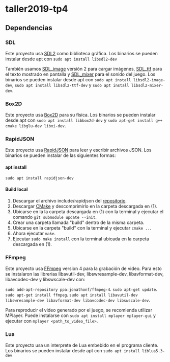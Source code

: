 # taller2019-tp4

## Dependencias

### SDL

Este proyecto usa [SDL2] como biblioteca gráfica. Los binarios se pueden instalar desde apt con `sudo apt install libsdl2-dev`

También usamos [SDL_image] versión 2 para cargar imágenes, [SDL_ttf] para el texto mostrado en pantalla y [SDL_mixer] para el sonido del juego. Los binarios se pueden instalar desde apt con `sudo apt install libsdl2-image-dev`, `sudo apt install libsdl2-ttf-dev` y `sudo apt install libsdl2-mixer-dev`.

[SDL2]: http://wiki.libsdl.org/FrontPage
[SDL_image]: https://www.libsdl.org/projects/SDL_image/
[SDL_ttf]: https://www.libsdl.org/projects/SDL_ttf/
[SDL_mixer]: https://www.libsdl.org/projects/SDL_mixer/

### Box2D

Este proyecto usa [Box2D] para su física. Los binarios se pueden instalar desde apt con `sudo apt install libbox2d-dev` y `sudo apt-get install g++ cmake libglu-dev libxi-dev`.

[Box2D]: https://github.com/erincatto/Box2D/wiki/FAQ

### RapidJSON

Este proyecto usa [RapidJSON] para leer y escribir archivos JSON.
Los binarios se pueden instalar de las siguientes formas:

[RapidJSON]: https://rapidjson.org/

#### apt install

`sudo apt install rapidjson-dev`

#### Build local

1. Descargar el archivo include/rapidjson del [repositorio][include/rapidjson].
2. Descargar [CMake] y descomprimirlo en la carpeta descargada en (1).
3. Ubicarse en la la carpeta descargada en (1) con la terminal y ejecutar el comando `git submodule update --init`.
4. Crear una carpeta llamada "build" dentro de la misma carpeta.
5. Ubicarse en la carpeta "build" con la terminal y ejecutar `cmake ..`.
6. Ahora ejecutar `make`.
7. Ejecutar `sudo make install` con la terminal ubicada en la carpeta descargada en (1).

[include/rapidjson]: https://github.com/Tencent/rapidjson
[CMake]: https://cmake.org/

### FFmpeg

Este proyecto usa [FFmpeg] version 4 para la grabación de video. Para esto se instalaron
las librerias libavutil-dev, libswresample-dev, libavformat-dev, libavcodec-dev 
y libswscale-dev con:

`sudo add-apt-repository ppa:jonathonf/ffmpeg-4`.
`sudo apt-get update`.
`sudo apt-get install ffmpeg`.
`sudo apt install libavutil-dev libswresample-dev libavformat-dev libavcodec-dev libswscale-dev`.

Para reproducir el video generado por el juego, se recomienda utilizar MPlayer.
Puede instalarse con `sudo apt install mplayer mplayer-gui` y ejecutar con 
`mplayer <path_to_video_file>`.

[FFmpeg]: https://www.ffmpeg.org/

### Lua

Este proyecto usa un interprete de Lua embebido en el programa cliente.
Los binarios se pueden instalar desde apt con `sudo apt install liblua5.3-dev`
